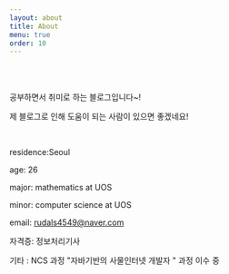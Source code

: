 ```yaml
---
layout: about
title: About
menu: true
order: 10
---
```


<br>
<br>

<p>
공부하면서 취미로 하는 블로그입니다~!

제 블로그로 인해 도움이 되는 사람이 있으면 좋겠네요!
</p>

<br>

residence:Seoul

age: 26

major: mathematics at UOS

minor: computer science at UOS

email: rudals4549@naver.com

자격증: 정보처리기사

기타 : NCS 과정 "자바기반의 사물인터넷 개발자 " 과정 이수 중 
